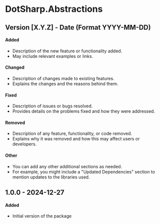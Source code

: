 ﻿# DotSharp.Abstractions

## Version [X.Y.Z] - Date (Format YYYY-MM-DD)

#### Added
- Description of the new feature or functionality added.
- May include relevant examples or links.
#### Changed
- Description of changes made to existing features.
- Explains the changes and the reasons behind them.
#### Fixed
- Description of issues or bugs resolved.
- Provides details on the problems fixed and how they were addressed.
#### Removed
- Description of any feature, functionality, or code removed.
- Explains why it was removed and how this may affect users or developers.
#### Other
- You can add any other additional sections as needed.
- For example, you might include a "Updated Dependencies" section to mention updates to the libraries used.

## 1.0.0 - 2024-12-27

#### Added
- Initial version of the package